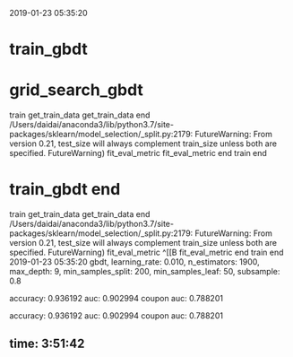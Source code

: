 2019-01-23 05:35:20
# train_gbdt
# grid_search_gbdt
train
get_train_data
get_train_data end
/Users/daidai/anaconda3/lib/python3.7/site-packages/sklearn/model_selection/_split.py:2179: FutureWarning: From version 0.21, test_size will always complement train_size unless both are specified.
  FutureWarning)
fit_eval_metric
fit_eval_metric end
train end
# train_gbdt end
train
get_train_data
get_train_data end
/Users/daidai/anaconda3/lib/python3.7/site-packages/sklearn/model_selection/_split.py:2179: FutureWarning: From version 0.21, test_size will always complement train_size unless both are specified.
  FutureWarning)
fit_eval_metric
^[[B
fit_eval_metric end
train end
2019-01-23 05:35:20
gbdt, learning_rate: 0.010, n_estimators: 1900, max_depth: 9, min_samples_split: 200, min_samples_leaf: 50, subsample: 0.8

  accuracy: 0.936192
       auc: 0.902994
coupon auc: 0.788201

  accuracy: 0.936192
       auc: 0.902994
coupon auc: 0.788201

time: 3:51:42
----------------------------------------------------
